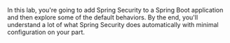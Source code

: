In this lab, you're going to add Spring Security to a Spring Boot application and then explore some of the default behaviors. By the end, you'll understand a lot of what Spring Security does automatically with minimal configuration on your part.
